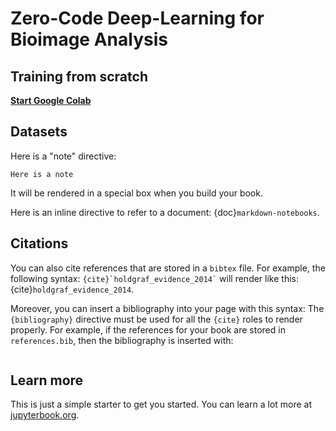 # Zero-Code Deep-Learning for Bioimage Analysis

## Training from scratch

[**Start Google Colab**](https://colab.research.google.com/github/dasv74/workshops/blob/main/Streamlined_ZeroCostDL4Mic/MultilabelSegmentation_2D_Unet/Streamlined_U-Net_2D_Multilabel_ZeroCostDL4Mic.ipynb)


## Datasets


Here is a "note" directive:

```{note}
Here is a note
```

It will be rendered in a special box when you build your book.

Here is an inline directive to refer to a document: {doc}`markdown-notebooks`.


## Citations

You can also cite references that are stored in a `bibtex` file. For example,
the following syntax: `` {cite}`holdgraf_evidence_2014` `` will render like
this: {cite}`holdgraf_evidence_2014`.

Moreover, you can insert a bibliography into your page with this syntax:
The `{bibliography}` directive must be used for all the `{cite}` roles to
render properly.
For example, if the references for your book are stored in `references.bib`,
then the bibliography is inserted with:

```{bibliography}
```

## Learn more

This is just a simple starter to get you started.
You can learn a lot more at [jupyterbook.org](https://jupyterbook.org).
